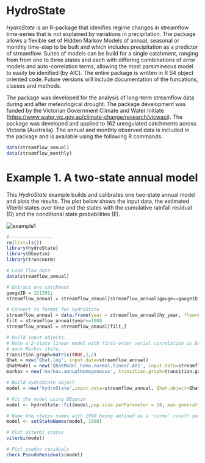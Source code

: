 # HydroState
_HydroState_ is an R-package that idenifies regime changes in streamflow time-series that is not explained by variations in precipitation. The package allows a flexible set of Hidden Markov Models of annual, seasonal or monthly time-step to be built and which includes precipitation as a predictor of streamflow. Suites of models can be build for a single catchment, ranging from from one to three states and each with differing combinations of error models and auto-correlation terms, allowing the most parsimineous model to easily be idenified (by AIC). The entire package is written in R S4 object oriented code. Future versions will include documentation of the funcations, classes and methods.

The package was developed for the analysis of long-term streamflow data during and after meteorlogical drought. The package development was funded by the Victorian Government Climate and Water Initiate (https://www.water.vic.gov.au/climate-change/research/vicwaci). The package was developed and applied to 162 unregulated catchments across Victoria (Australia). The annual and monthly observed data is included in the package and is available using the following R commands:
```R
data(streamflow_annual)
data(streamflow_monthly)
```

# Example 1. A two-state annual model

This _HydroState_ example builds and calibrates one two-state annual model and plots the results. The plot below shows the input data, the estimated Viterbi states over time and the states with the cumulative rainfall residual (D) and the conditional state probabilities (E).

![example1](https://user-images.githubusercontent.com/8623994/90325344-c24f2080-dfbd-11ea-956e-c64b7820342f.png)


```R
#----------------
rm(list=ls())
library(hydroState)
library(DEoptim)
library(truncnorm)

# Load flow data
data(streamflow_annual)

# Extract one catchment
gaugeID = 221201;
streamflow_annual = streamflow_annual[streamflow_annual$gauge==gaugeID,]

# Convert to format for hydroState
streamflow_annual = data.frame(year = streamflow_annual$hy_year, flow=streamflow_annual$q, precipitation=streamflow_annual$p)
filt = streamflow_annual$year>=1900
streamflow_annual = streamflow_annual[filt,]

# Build input objects.
# Note a 2-state linear model with first-order serial correlation is built. A truncated normal distribution is used for
# each Markov state.
transition.graph=matrix(TRUE,2,2)
Qhat = new('Qhat.log', input.data=streamflow_annual)
QhatModel = new('QhatModel.homo.normal.linear.AR1', input.data=streamflow_annual, transition.graph=transition.graph)
markov = new('markov.annualHomogeneous', transition.graph=transition.graph)

# Build HydroState object
model = new('hydroState',input.data=streamflow_annual, Qhat.object=Qhat, QhatModel.object=QhatModel, markov.model.object=markov)

# Fit the model using DEoptim
model <- hydroState::fit(model,pop.size.perParameter = 10, max.generations=500)

# Name the states names with 1990 being defined as a 'norma' runoff year.
model <- setStateNames(model, 1990)

# Plot Viterbi states
viterbi(model)

# Plot pseduo residuals
check.PseudoResiduals(model)
```
